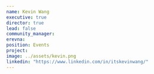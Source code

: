 ```yaml
---
name: Kevin Wang
executive: true
director: true
lead: false
community_manager:   
erevna:  
position: Events
project:
image: ../assets/kevin.png
linkedin: "https://www.linkedin.com/in/itskevinwang/"
---
```

